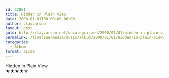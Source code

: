 ```yaml
---
id: 22861
title: Hidden in Plain View
date: 2000-01-01T00:00:00-06:00
author: claycarson
layout: post
guid: http://claycarson.net/uncategorized/2000/01/01/hidden-in-plain-view/
permalink: /timeline/media/music/album/2000/01/01/hidden-in-plain-view/
categories:
  - Album
format: aside
---
```

<div class="media-details"></div>

<div class="media-creator">Hidden in Plain View</div>

<div class="media-rating">★★★★☆</div>